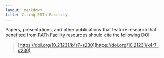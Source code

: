 ```yaml
---
layout: markdown
title: Citing PATh Facility
---
```


Papers, presentations, and other publications that feature research that benefited from PATh Facility resources should cite the following DOI:

> [https://doi.org/10.21231/k4r7-s230](https://doi.org/10.21231/k4r7-s230)
